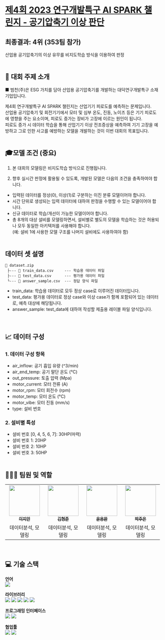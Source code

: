 # [제4회 2023 연구개발특구 AI SPARK 챌린지 - 공기압축기 이상 판단](https://aifactory.space/competition/detail/2226)
## **최종결과: 4위 (353팀 참가)**
산업용 공기압축기의 이상 유무를 비지도학습 방식을 이용하여 판정
<br><br>

## 🎈 대회 주제 소개
■ 범천(주)은 ESG 가치를 담아 산업용 공기압축기를 개발하는 대덕연구개발특구 소재 기업입니다.

제4회 연구개발특구 AI SPARK 챌린지는 산업기기 피로도를 예측하는 문제입니다.<br>
산업용 공기압축기 및 회전기기에서 모터 및 심부 온도, 진동, 노이즈 등은 기기 피로도에 영향을 주는 요소이며, 피로도 증가는 장비가 고장에 이르는 원인이 됩니다.<br>
피로도 증가 시 데이터 학습을 통해 산업기기 이상 전조증상을 예측하여 기기 고장을 예방하고 그로 인한 사고를 예방하는 모델을 개발하는 것이 이번 대회의 목표입니다.
<br><br>

## 🎓모델 조건 (중요)
1. 본 대회의 모델링은 비지도학습 방식으로 진행됩니다.

2. 향후 실시간 판정에 활용될 수 있도록, 개발된 모델은 다음의 조건을 충족하여야 합니다.

- 입력된 데이터를 정상(0), 이상(1)로 구분하는 이진 분류 모델이어야 합니다.
- 시간 단위로 생성되는 입력 데이터에 대하여 판정을 수행할 수 있는 모델이어야 합니다.
- 신규 데이터로 학습/개선이 가능한 모델이어야 합니다.
- 총 8개의 대상 설비를 모델링하면서, 설비별로 별도의 모델을 학습하는 것은 허용되나 모두 동일한 아키텍처를 사용해야 합니다.<br>
(예: 설비 1에 사용한 모델 구조를 나머지 설비에도 사용하여야 함)
<br><br>

## 데이터 셋 설명
```
📁 dataset.zip
 ├--- 📃 train_data.csv     --- 학습용 데이터 파일 
 ├--- 📃 test_data.csv      --- 평가용 데이터 파일 
 └--- 📃 answer_sample.csv  --- 정답 양식 파일
 ```
- train_data: 학습용 데이터로 모두 정상 case로 이루어진 데이터입니다.<br>
- test_data: 평가용 데이터로 정상 case와 이상 case가 함께 포함되어 있는 데이터로, 예측 대상에 해당됩니다.<br>
- answer_sample: test_data에 대하여 작성할 제출용 레이블 파일 양식입니다.<br>
<br><br>

## 📈 데이터 구성
### 1. 데이터 구성 항목
- air_inflow: 공기 흡입 유량 (^3/min)
- air_end_temp: 공기 말단 온도 (°C)
- out_pressure: 토출 압력 (Mpa)
- motor_current: 모터 전류 (A)
- motor_rpm: 모터 회전수 (rpm)
- motor_temp: 모터 온도 (°C)
- motor_vibe: 모터 진동 (mm/s)
- type: 설비 번호

### 2. 설비별 특성
- 설비 번호 [0, 4, 5, 6, 7]: 30HP(마력)
- 설비 번호 1: 20HP
- 설비 번호 2: 10HP
- 설비 번호 3: 50HP
<br><br>

## 🧑‍🤝‍🧑 팀원 및 역할
<table>
  <tbody>
    <tr>
      <td align="center">
        <a href="https://github.com/jian1114">
          <img src="https://avatars.githubusercontent.com/u/77630266?v=4" width="100px;">  <br>
          <sub><b>이지안</b></sub>
        </a>
      </td>
      <td align="center">
        <a href="https://github.com/brojoon1">
          <img src="https://avatars.githubusercontent.com/u/81418195?v=4" width="100px;">  <br>
          <sub><b>김형준</b></sub>
        </a>
      </td>
      <td align="center">
        <a href="https://github.com/ayocado">
          <img src="https://avatars.githubusercontent.com/u/89889583?v=4" width="100px;">  <br>
          <sub><b>윤용완</b></sub>
        </a>
      </td>
      <td align="center">
        <a href="https://github.com/JunePark-00">
          <img src="https://avatars.githubusercontent.com/u/81201633?v=4" width="100px;">  <br>
          <sub><b>박주은</b></sub>
        </a>
      </td>
    </tr>
    <tr>
      <td align="center">데이터분석, 모델링</td>
      <td align="center">데이터분석, 모델링</td>
      <td align="center">데이터분석, 모델링</td>
      <td align="center">데이터분석, 모델링</td>
    </tr>
  </tbody>
</table>

<br>

## 💻 기술 스택
<b> 언어 </b><br>
<span><img src="https://img.shields.io/badge/Python-3776AB?style=for-the-badge&logo=Python&logoColor=white"></span><br>

<b> 라이브러리 </b><br>
<span><img src="https://img.shields.io/badge/numpy-013243?style=for-the-badge&logo=numpy&logoColor=white"></span>
<span><img src="https://img.shields.io/badge/pandas-150458?style=for-the-badge&logo=pandas&logoColor=white"></span>
<span><img src="https://img.shields.io/badge/scikit_learn-F7931E?style=for-the-badge&logo=scikit-learn&logoColor=white"></span>
<span><img src="https://img.shields.io/badge/Keras-D00000?style=for-the-badge&logo=Keras&logoColor=white"></span>
<span><img src="https://img.shields.io/badge/tensorflow-FF6F00?style=for-the-badge&logo=tensorflow&logoColor=white"></span><br>

<b> 프로그래밍 인터페이스 </b><br>
<span><img src="https://img.shields.io/badge/jupyter-F37626?style=for-the-badge&logo=jupyter&logoColor=white"></span>
<span><img src="https://img.shields.io/badge/googlecolab-F9AB00?style=for-the-badge&logo=googlecolab&logoColor=white"></span><br>

<b> 협업툴 </b><br>
<span><img src="https://img.shields.io/badge/notion-000000?style=for-the-badge&logo=notion&logoColor=white"></span>
<span><img src="https://img.shields.io/badge/discord-5865F2?style=for-the-badge&logo=discord&logoColor=white"></span>



